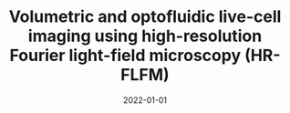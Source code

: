 ---
title: "Volumetric and optofluidic live-cell imaging using high-resolution Fourier light-field microscopy (HR-FLFM)"
collection: publications
type: Conference proceedings talk
permalink: /publication/2022_Hua_Imaging_Manipulation_and_Analysis_of_Biomolecules_Cells_and_Tissues_XX
date: 2022-01-01
venue: 'Imaging, Manipulation, and Analysis of Biomolecules, Cells, and Tissues XX'
DOI: '10.1117/12.2609264'
---